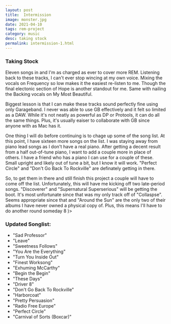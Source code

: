 ```yaml
---
layout: post
title:  Intermission
image: monster.jpg
date: 2021-04-10
tags: rem-project
category: music
desc: taking stock
permalink: intermission-1.html
---
```


### Taking Stock
Eleven songs in and I'm as charged as ever to cover more REM.  Listening back to these tracks, I can't ever stop wincing at my own voice. Mixing the vocals on Frequency so low makes it the easiest re-listen to me. Though the final electonic section of Hope is another standout for me. Same with nailing the Backing vocals on My Most Beautiful.

Biggest lesson is that I can make these tracks sound perfectly fine using only Garageband. I never was able to use GB effectively and it felt so limited as a DAW. While it's not neatly as powerful as DP or Protools, it can do all the same things. Plus, it's usually eaiser to collaborate with GB since anyone with as Mac has it.

One thing I will do before continuing is to chage up some of the song list. At this point, I have sixteen more songs on the list. I was staying away from piano lead songs as I don't have a real piano. After getting a decent result from a half out-of-tune piano, I want to add a couple more in place of others. I have a friend who has a piano I can use for a couple of these. Small upright and likely out of tune a bit, but I know it will work.  "Perfect Circle" and "Don't Go Back To Rockville" are definately getting in there.

So, to get them in there and still finish this project a couple will have to come off the list. Unfortunately, this will have me kicking off two late-period songs. "Discoverer" and "Supernatural Superserious" will be getting the boot. It's most unfortunate since that was my only track off of "Collaspse". Seems appropriate since that and "Around the Sun" are the only two of their albums I have never owned a physical copy of. Plus, this means I'll have to do another round someday 8 )>

### Updated Songlist:
  - "Sad Professor"
  - "Leave"
  - "Sweetness Follows"
  - "You Are the Everything"
  - "Turn You Inside Out"
  - "Finest Worksong"
  - "Exhuming McCarthy"
  - "Begin the Begin"
  - "These Days"
  - "Driver 8"
  - "Don't Go Back To Rockville"
  - "Harborcoat"
  - "Pretty Persuasion"
  - "Radio Free Europe"
  - "Perfect Circle"
  - "Carnival of Sorts (Boxcar)"
